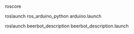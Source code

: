 roscore

roslaunch ros_arduino_python arduino.launch

roslaunch beerbot_description beerbot_description.launch
